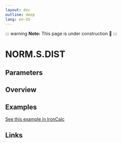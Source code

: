 ```yaml
---
layout: doc
outline: deep
lang: en-US
---
```


::: warning
**Note:** This page is under construction 🚧
:::

# NORM.S.DIST

## Parameters

## Overview

## Examples

[See this example in IronCalc](https://app.ironcalc.com/?filename=norm.s.dist)

## Links